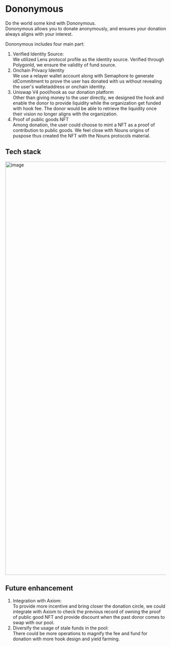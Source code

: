 # Dononymous

Do the world some kind with Dononymous.<br/>
Dononymous allows you to donate anonymously, and ensures your donation always aligns with your interest. 

Dononymous includes four main part:
1. Verified Identity Source: <br/>
   We utilized Lens protocol profile as the identity source. Verified through PolygonId, we ensure the validity of fund source.
2. Onchain Privacy Identity <br/>
   We use a relayer wallet account along with Semaphore to generate idCommitment to prove the user has donated with us without revealing the user's walletaddress or onchain identity.
3. Uniswap V4 pool/hook as our donation platform <br/>
   Other than giving money to the user directly, we designed the hook and enable the donor to provide liquidity while the organization get funded with hook fee. The donor would be able to retrieve the liquidity once their vision no longer aligns with the organization.
4. Proof of public goods NFT <br/>
   Among donation, the user could choose to mint a NFT as a proof of contribution to public goods. We feel close with Nouns origins of puspose thus created the NFT with the Nouns protocols material.

## Tech stack

<img width="1289" alt="image" src="https://github.com/0xDononymous/dononymous/assets/48847495/1ba0b199-7500-4994-a8b8-49f94940b0b2">

## Future enhancement
1. Integration with Axiom: <br/>
   To provide more incentive and bring closer the donation circle, we could integrate with Axiom to check the previous record of owning the proof of public good NFT and provide discount when the past donor comes to swap with our pool.
2. Diversify the usage of stale funds in the pool: <br/>
   There could be more operations to magnify the fee and fund for donation with more hook design and yield farming.
